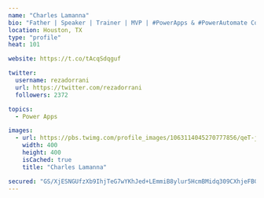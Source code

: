 ```yaml
---
name: "Charles Lamanna"
bio: "Father | Speaker | Trainer | MVP | #PowerApps & #PowerAutomate Community Super User | YouTuber Right-pointing triangle http://youtube.com/c/rezadorrani | Learn - Share - Clockwise rightwards and leftwards open circle arrows"
location: Houston, TX
type: "profile"
heat: 101

website: https://t.co/tAcqSdqguf

twitter:
  username: rezadorrani
  url: https://twitter.com/rezadorrani
  followers: 2372

topics:
  - Power Apps

images:
  - url: https://pbs.twimg.com/profile_images/1063114045270777856/qeT-jpWr_400x400.jpg
    width: 400
    height: 400
    isCached: true
    title: "Charles Lamanna"

secured: "GS/XjESNGUfzXb9IhjTeG7wYKhJed+LEmmiB8ylur5HcmBMidq309CXhjeFBG0sY81z0vcr8hwN5o9G1ILyMyh/yJxRjjWjAFJRJomah9w8IcqFGY2VFPZISL+SHzMjLbd6wOvIV1tf2cAksDY5JvaPMvbXBfr956WEFDMgqM9oCgG5UNJB04Js/w96cNJogC++JgcPjvgoi8LInJ0aAzoBCs2QLxT89YJYO5e9BV/XbiV6jNCwHRe97XmQS2cOhpjswKIPRWi9tZlUI0BQYBPE31x/gmJFeJf8iBJuPePKaD7ELXDBYsN9t93blz7Gw+0T+b10WS0oEAb1RiceF1ytoZdjjxfE3vVtRmd160lXK8b9PfMa8lMoSlr08WK2Nz4itKWVPQOKcEsTAAB8spKmm2T0uBwLMPcg6yZz2v/Y=;29bxnVI0o8z9CosJSoRHwg=="
---
```


